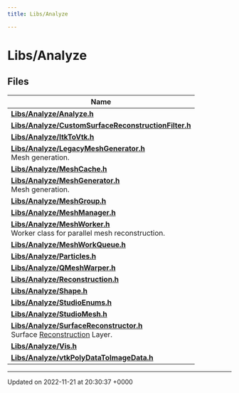 ```yaml
---
title: Libs/Analyze

---
```


# Libs/Analyze



## Files

| Name           |
| -------------- |
| **[Libs/Analyze/Analyze.h](../Files/Analyze_8h.md#file-analyze.h)**  |
| **[Libs/Analyze/CustomSurfaceReconstructionFilter.h](../Files/CustomSurfaceReconstructionFilter_8h.md#file-customsurfacereconstructionfilter.h)**  |
| **[Libs/Analyze/ItkToVtk.h](../Files/ItkToVtk_8h.md#file-itktovtk.h)**  |
| **[Libs/Analyze/LegacyMeshGenerator.h](../Files/LegacyMeshGenerator_8h.md#file-legacymeshgenerator.h)** <br>Mesh generation.  |
| **[Libs/Analyze/MeshCache.h](../Files/MeshCache_8h.md#file-meshcache.h)**  |
| **[Libs/Analyze/MeshGenerator.h](../Files/MeshGenerator_8h.md#file-meshgenerator.h)** <br>Mesh generation.  |
| **[Libs/Analyze/MeshGroup.h](../Files/MeshGroup_8h.md#file-meshgroup.h)**  |
| **[Libs/Analyze/MeshManager.h](../Files/MeshManager_8h.md#file-meshmanager.h)**  |
| **[Libs/Analyze/MeshWorker.h](../Files/MeshWorker_8h.md#file-meshworker.h)** <br>Worker class for parallel mesh reconstruction.  |
| **[Libs/Analyze/MeshWorkQueue.h](../Files/MeshWorkQueue_8h.md#file-meshworkqueue.h)**  |
| **[Libs/Analyze/Particles.h](../Files/Particles_8h.md#file-particles.h)**  |
| **[Libs/Analyze/QMeshWarper.h](../Files/QMeshWarper_8h.md#file-qmeshwarper.h)**  |
| **[Libs/Analyze/Reconstruction.h](../Files/Reconstruction_8h.md#file-reconstruction.h)**  |
| **[Libs/Analyze/Shape.h](../Files/Shape_8h.md#file-shape.h)**  |
| **[Libs/Analyze/StudioEnums.h](../Files/StudioEnums_8h.md#file-studioenums.h)**  |
| **[Libs/Analyze/StudioMesh.h](../Files/StudioMesh_8h.md#file-studiomesh.h)**  |
| **[Libs/Analyze/SurfaceReconstructor.h](../Files/SurfaceReconstructor_8h.md#file-surfacereconstructor.h)** <br>Surface [Reconstruction](../Classes/classReconstruction.md) Layer.  |
| **[Libs/Analyze/Vis.h](../Files/Vis_8h.md#file-vis.h)**  |
| **[Libs/Analyze/vtkPolyDataToImageData.h](../Files/vtkPolyDataToImageData_8h.md#file-vtkpolydatatoimagedata.h)**  |






-------------------------------

Updated on 2022-11-21 at 20:30:37 +0000
